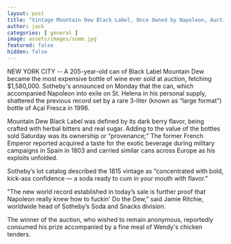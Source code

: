 ```yaml
---
layout: post
title: "Vintage Mountain Dew Black Label, Once Owned by Napoleon, Auctioned for $1.6M"
author: jack
categories: [ general ]
image: assets/images/somm.jpg
featured: false
hidden: false
---
```


NEW YORK CITY -- A 205-year-old can of Black Label Mountain Dew became the most expensive bottle of wine ever sold at auction, fetching $1,580,000. Sotheby's announced on Monday that the can, which accompanied Napoleon into exile on St. Helena in his personal supply, shattered the previous record set by a rare 3-liter (known as “large format”) bottle of Açaí Fresca in 1996. 

Mountain Dew Black Label was defined by its dark berry flavor, being crafted with herbal bitters and real sugar. Adding to the value of the bottles sold Saturday was its ownership or “provenance;” The former French Emperor reported acquired a taste for the exotic beverage during military campaigns in Spain in 1803 and carried similar cans across Europe as his exploits unfolded.

Sotheby’s lot catalog described the 1815 vintage as “concentrated with bold, kick-ass confidence — a soda ready to cum in your mouth with flavor.”

"The new world record established in today’s sale is further proof that Napoleon really knew how to fuckin' Do the Dew," said Jamie Ritchie, worldwide head of Sotheby’s Soda and Snacks division. 

The winner of the auction, who wished to remain anonymous, reportedly consumed his prize accompanied by a fine meal of Wendy's chicken tenders. 